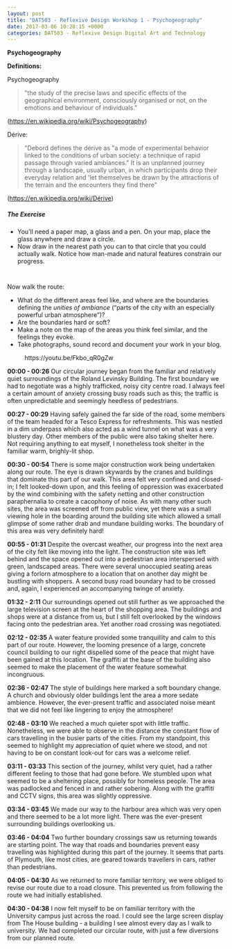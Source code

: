 ```yaml
---
layout: post
title: "DAT503 - Reflexive Design Workshop 1 - Psychogeography"
date: 2017-03-06 10:28:15 +0000
categories: DAT503 - Reflexive Design Digital Art and Technology
---
```


<!-- wp:paragraph -->
<p><strong>Psychogeography</strong></p>
<!-- /wp:paragraph -->

<!-- wp:paragraph -->
<p><strong>Definitions:</strong></p>
<!-- /wp:paragraph -->

<!-- wp:paragraph -->
<p>Psychogeography</p>
<!-- /wp:paragraph -->

<!-- wp:quote -->
<blockquote class="wp-block-quote"><!-- wp:paragraph -->
<p>"the study of the precise laws and specific effects of the geographical environment, consciously organised or not, on the emotions and behaviour of individuals."</p>
<!-- /wp:paragraph --></blockquote>
<!-- /wp:quote -->

<!-- wp:paragraph -->
<p>(<a href="https://en.wikipedia.org/wiki/Psychogeography">https://en.wikipedia.org/wiki/Psychogeography</a>)</p>
<!-- /wp:paragraph -->

<!-- wp:paragraph -->
<p>Dérive:</p>
<!-- /wp:paragraph -->

<!-- wp:quote -->
<blockquote class="wp-block-quote"><!-- wp:paragraph -->
<p>"Debord defines the dérive as "a mode of experimental behavior linked to the conditions of urban society: a technique of rapid passage through varied ambiances." It is an unplanned journey through a landscape, usually&nbsp;urban, in which participants drop their everyday relation and 'let themselves be drawn by the attractions of the terrain and the encounters they find there"</p>
<!-- /wp:paragraph --></blockquote>
<!-- /wp:quote -->

<!-- wp:paragraph -->
<p>(<a href="https://en.wikipedia.org/wiki/Dérive">https://en.wikipedia.org/wiki/Dérive</a>)</p>
<!-- /wp:paragraph -->

<!-- wp:heading {"level":5} -->
<h5 class="wp-block-heading">The Exercise</h5>
<!-- /wp:heading -->

<!-- wp:list -->
<ul><!-- wp:list-item -->
<li>You’ll need a paper map, a glass and a pen. On your map, place the glass anywhere and draw a circle.</li>
<!-- /wp:list-item -->

<!-- wp:list-item -->
<li>Now draw in the nearest path you can to that circle that you could actually walk. Notice how man-made and natural features constrain our progress.</li>
<!-- /wp:list-item --></ul>
<!-- /wp:list -->

<!-- wp:gallery {"linkTo":"media"} -->
<figure class="wp-block-gallery has-nested-images columns-default is-cropped"><!-- wp:image {"id":806,"sizeSlug":"large","linkDestination":"none"} -->
<figure class="wp-block-image size-large"><img src="https://www.circleseven.co.uk/wp-content/uploads/2023/05/img_1953_33170312145_o-1024x768.jpg" alt="" class="wp-image-806"/></figure>
<!-- /wp:image -->

<!-- wp:image {"id":805,"sizeSlug":"large","linkDestination":"none"} -->
<figure class="wp-block-image size-large"><img src="https://www.circleseven.co.uk/wp-content/uploads/2023/05/img_1957_33128679056_o-1024x768.jpg" alt="" class="wp-image-805"/></figure>
<!-- /wp:image --></figure>
<!-- /wp:gallery -->

<!-- wp:paragraph -->
<p>Now walk the route:</p>
<!-- /wp:paragraph -->

<!-- wp:list -->
<ul><!-- wp:list-item -->
<li>What do the different areas feel like, and where are the boundaries defining the <em>unities of ambiance</em> (“parts of the city with an especially powerful urban atmosphere”)?</li>
<!-- /wp:list-item -->

<!-- wp:list-item -->
<li>Are the boundaries hard or soft?</li>
<!-- /wp:list-item -->

<!-- wp:list-item -->
<li>Make a note on the map of the areas you think feel similar, and the feelings they evoke.</li>
<!-- /wp:list-item -->

<!-- wp:list-item -->
<li>Take photographs, sound record and document your work in your blog.</li>
<!-- /wp:list-item --></ul>
<!-- /wp:list -->

<!-- wp:embed {"url":"https://youtu.be/Fkbo_qR0gZw","type":"video","providerNameSlug":"youtube","responsive":true,"className":"wp-embed-aspect-16-9 wp-has-aspect-ratio"} -->
<figure class="wp-block-embed is-type-video is-provider-youtube wp-block-embed-youtube wp-embed-aspect-16-9 wp-has-aspect-ratio"><div class="wp-block-embed__wrapper">
https://youtu.be/Fkbo_qR0gZw
</div></figure>
<!-- /wp:embed -->

<!-- wp:paragraph -->
<p><strong>00:00 - 00:26</strong> Our circular journey began from the familiar and relatively quiet surroundings of the Roland Levinsky Building. The first boundary we had to negotiate was a highly trafficked, noisy city centre road. I always feel a certain amount of anxiety crossing busy roads such as this; the traffic is often unpredictable and seemingly heedless of pedestrians.</p>
<!-- /wp:paragraph -->

<!-- wp:paragraph -->
<p><strong>00:27 - 00:29</strong> Having safely gained the far side of the road, some members of the team headed for a Tesco Express for refreshments. This was nestled in a dim underpass which also acted as a wind tunnel on what was a very blustery day. Other members of the public were also taking shelter here. Not requiring anything to eat myself, I nonetheless took shelter in the familiar warm, brighly-lit shop.</p>
<!-- /wp:paragraph -->

<!-- wp:paragraph -->
<p><strong>00:30 - 00:54</strong> There is some major construction work being undertaken along our route. The eye is drawn skywards by the cranes and buildings that dominate this part of our walk. This area felt very confined and closed-in; I felt looked-down upon, and this feeling of oppression was exacerbated by the wind combining with the safety netting and other construction paraphernalia to create a cacophony of noise. As with many other such sites, the area was screened off from public view, yet there was a small viewing hole in the boarding around the building site which allowed a small glimpse of some rather drab and mundane building works. The boundary of this area was very definitely hard!</p>
<!-- /wp:paragraph -->

<!-- wp:paragraph -->
<p><strong>00:55 - 01:31</strong> Despite the overcast weather, our progress into the next area of the city felt like moving into the light. The construction site was left behind and the space opened out into a pedestrian area interspersed with green, landscaped areas. There were several unoccupied seating areas giving a forlorn atmosphere to a location that on another day might be bustling with shoppers. A second busy road boundary had to be crossed and, again, I experienced an accompanying twinge of anxiety.</p>
<!-- /wp:paragraph -->

<!-- wp:paragraph -->
<p><strong>01:32 - 2:11</strong> Our surroundings opened out still further as we approached the large television screen at the heart of the shopping area. The buildings and shops were at a distance from us, but I still felt overlooked by the windows facing onto the pedestrian area. Yet another road crossing was negotiated.</p>
<!-- /wp:paragraph -->

<!-- wp:paragraph -->
<p><strong>02:12 - 02:35</strong> A water feature provided some tranquillity and calm to this part of our route. However, the looming presence of a large, concrete council building to our right dispelled some of the peace that might have been gained at this location. The graffiti at the base of the building also seemed to make the placement of the water feature somewhat incongruous.</p>
<!-- /wp:paragraph -->

<!-- wp:paragraph -->
<p><strong>02:36 - 02:47</strong> The style of buildings here marked a soft boundary change. A church and obviously older buildings lent the area a more sedate ambience. However, the ever-present traffic and associated noise meant that we did not feel like lingering to enjoy the atmosphere!</p>
<!-- /wp:paragraph -->

<!-- wp:paragraph -->
<p><strong>02:48 - 03:10</strong> We reached a much quieter spot with little traffic. Nonetheless, we were able to observe in the distance the constant flow of cars travelling in the busier parts of the cities. From my standpoint, this seemed to highlight my appreciation of quiet where we stood, and not having to be on constant look-out for cars was a welcome relief.</p>
<!-- /wp:paragraph -->

<!-- wp:paragraph -->
<p><strong>03:11 - 03:33</strong> This section of the journey, whilst very quiet, had a rather different feeling to those that had gone before. We stumbled upon what seemed to be a sheltering place, possibly for homeless people. The area was padlocked and fenced in and rather sobering. Along with the graffiti and CCTV signs, this&nbsp;area was slightly oppressive.</p>
<!-- /wp:paragraph -->

<!-- wp:paragraph -->
<p><strong>03:34 - 03:45</strong> We made our way to the harbour area which was very open and there seemed to be a lot more light. There was the ever-present surrounding buildings overlooking us.</p>
<!-- /wp:paragraph -->

<!-- wp:paragraph -->
<p><strong>03:46 - 04:04</strong> Two further boundary crossings saw us returning towards are starting point. The way that roads and boundaries prevent easy travelling was highlighted during this part of the journey. It seems that parts of Plymouth, like most cities, are geared towards travellers in cars, rather than pedestrians.</p>
<!-- /wp:paragraph -->

<!-- wp:paragraph -->
<p><strong>04:05 - 04:30</strong> As we returned to more familiar territory, we were obliged to revise our route due to a road closure. This prevented us from following the route we had initially established.</p>
<!-- /wp:paragraph -->

<!-- wp:paragraph -->
<p><strong>04:30 - 04:38</strong> I now felt myself to be on familiar territory with the University campus just across the road. I could see the large screen display from The House building - a building I see almost every day as I walk to university. We had completed our circular route, with just a few diversions from our planned route.</p>
<!-- /wp:paragraph -->

<!-- wp:image {"id":807,"sizeSlug":"large","linkDestination":"media"} -->
<figure class="wp-block-image size-large"><a href="https://www.circleseven.co.uk/wp-content/uploads/2023/05/psychogeography.png"><img src="https://www.circleseven.co.uk/wp-content/uploads/2023/05/psychogeography-864x1024.png" alt="" class="wp-image-807"/></a></figure>
<!-- /wp:image -->